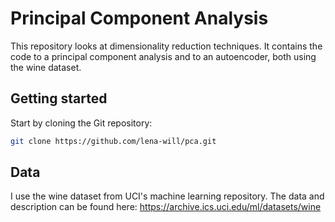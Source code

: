 # Principal Component Analysis
This repository looks at dimensionality reduction techniques. It contains the code to a principal component analysis and to an autoencoder, both using the wine dataset.

## Getting started
Start by cloning the Git repository:
```sh
git clone https://github.com/lena-will/pca.git
```
## Data
I use the wine dataset from UCI's machine learning repository. The data and description can be found here: https://archive.ics.uci.edu/ml/datasets/wine
